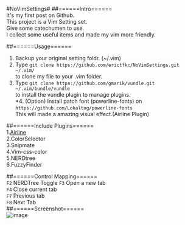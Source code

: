 #NoVimSettings#
##======Intro======  
It's my first post on Github.  
This project is a Vim Setting set.  
Give some catechumen to use.  
I collect some useful items and made my vim more friendly.  

##======Usage======  
1. Backup your original setting foldr. (~/.vim)  
2. Type `git clone https://github.com/erictfkc/NoVimSettings.git ~/.vim/`  
to clone my file to your .vim folder.  
3. Type `git clone https://github.com/gmarik/vundle.git ~/.vim/bundle/vundle`  
to install the vundle plugin to manage plugins.  
*4. (Option) Install patch font (powerline-fonts) on `https://github.com/Lokaltog/powerline-fonts`  
This will made a amazing visual effect.(Airline Plugin)  
  
##======Include Plugins======  
1.[Airline](https://github.com/bling/vim-airline)  
2.ColorSelector  
3.Snipmate  
4.Vim-css-color  
5.NERDtree  
6.FuzzyFinder  
  
##======Control Mapping======  
`F2` NERDTree Toggle
`F3` Open a new tab  
`F4` Close current tab  
`F7` Previous tab  
`F8` Next Tab  
##======Screenshot======  
![image](http://i.imgur.com/uNWwxqu.png)  
